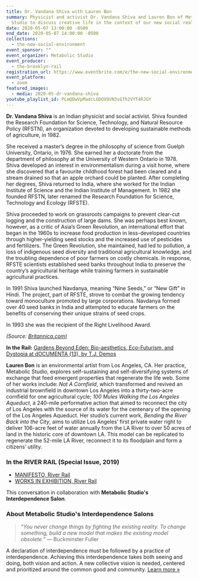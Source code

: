 ```yaml
---
title: Dr. Vandana Shiva with Lauren Bon
summary: Physicist and activist Dr. Vandana Shiva and Lauren Bon of Metabolic
  Studio to discuss creative life in the context of our new social reality.
date: 2020-05-07 13:00:00 -0500
end_date: 2020-05-07 14:00:00 -0500
collections:
  - the-new-social-environment
event_sponsor: ""
event_organizer: Metabolic Studio
event_producer:
  - the-brooklyn-rail
registration_url: https://www.eventbrite.com/e/the-new-social-environment-38-dr-vandana-shiva-tickets-103929722598
event_platform:
  - zoom
featured_images:
  - media: 2020-05-dr-vandana-shiva
youtube_playlist_id: PLmQDwVpMadcLGDOX9VN3sGTh2VYT4RJGY
---
```

**Dr. Vandana Shiva**  is an Indian physicist and social activist. Shiva founded the Research Foundation for Science, Technology, and Natural Resource Policy (RFSTN), an organization devoted to developing sustainable methods of agriculture, in 1982.

She received a master’s degree in the philosophy of science from Guelph University, Ontario, in 1976. She earned her a doctorate from the department of philosophy at the University of Western Ontario in 1978. Shiva developed an interest in environmentalism during a visit home, where she discovered that a favourite childhood forest had been cleared and a stream drained so that an apple orchard could be planted. After completing her degrees, Shiva returned to India, where she worked for the Indian Institute of Science and the Indian Institute of Management. In 1982 she founded RFSTN, later renamed the Research Foundation for Science, Technology and Ecology (RFSTE).

Shiva proceeded to work on grassroots campaigns to prevent clear-cut logging and the construction of large dams. She was perhaps best known, however, as a critic of Asia’s Green Revolution, an international effort that began in the 1960s to increase food production in less-developed countries through higher-yielding seed stocks and the increased use of pesticides and fertilizers. The Green Revolution, she maintained, had led to pollution, a loss of indigenous seed diversity and traditional agricultural knowledge, and the troubling dependence of poor farmers on costly chemicals. In response, RFSTE scientists established seed banks throughout India to preserve the country’s agricultural heritage while training farmers in sustainable agricultural practices.

In 1991 Shiva launched Navdanya, meaning “Nine Seeds,” or “New Gift” in Hindi. The project, part of RFSTE, strove to combat the growing tendency toward monoculture promoted by large corporations. Navdanya formed over 40 seed banks in India and attempted to educate farmers on the benefits of conserving their unique strains of seed crops.

In 1993 she was the recipient of the Right Livelihood Award.

*(Source:  [Britannica.com)](https://www.britannica.com/biography/Vandana-Shiva)*

**In the Rail:** [Gardens Beyond Eden: Bio-aesthetics, Eco-Futurism, and Dystopia at dOCUMENTA (13), by T.J. Demos](https://brooklynrail.org/2012/10/art/gardens-beyond-eden-bio-aesthetics-eco-futurism-and-dystopia-at-documenta-13)

**Lauren Bon** is an environmental artist from Los Angeles, CA. Her practice, Metabolic Studio, explores self-sustaining and self-diversifying systems of exchange that feed emergent properties that regenerate the life web. Some of her works include:  *Not A Cornfield*, which transformed and revived an industrial brownfield in downtown Los Angeles into a thirty-two-acre cornfield for one agricultural cycle;  *100 Mules Walking the Los Angeles Aqueduct*, a 240-mile performative action that aimed to reconnect the city of Los Angeles with the source of its water for the centenary of the opening of the Los Angeles Aqueduct. Her studio’s current work,  *Bending the River Back into the City*, aims to utilize Los Angeles’ first private water right to deliver 106-acre feet of water annually from the LA River to over 50 acres of land in the historic core of downtown LA. This model can be replicated to regenerate the 52-mile LA River, reconnect it to its floodplain and form a citizens’ utility.

### In the RIVER RAIL (Special Issue, 2019)

* [MANIFESTO, River Rail](https://brooklynrail.org/special/RIVER_RAIL/river-rail/Manifesto)
* [WORKS IN EXHIBITION, River Rail](https://brooklynrail.org/special/River_Rail_Colby/river-rail/Occupy-Colby)

This conversation in collaboration with **Metabolic Studio's Interdependence Salon**.

### About Metabolic Studio's Interdependence Salons

> *“You never change things by fighting the existing reality. To change something, build a new model that makes the existing model obsolete.”* — Buckminster Fuller

A declaration of interdependence must be followed by a practice of interdependence. Achieving this interdependence takes both seeing and doing, both vision and action. A new collective vision is needed, centered and prioritized around the common good and community. [Learn more »](https://www.metabolicstudio.org/about)

